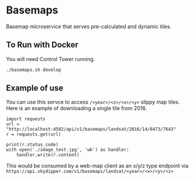 # Basemaps

Basemap microservice that serves pre-calculated and dynamic tiles.

## To Run with Docker

You will need Control Tower running.

```bash
./basemaps.sh develop
```

## Example of use

You can use this servce to access `/<year>/<z>/<x>/<y>` slippy map tiles. Here is an example of downloading
a single tile from 2016.

```
import requests
url = "http://localhost:4502/api/v1/basemaps/landsat/2016/14/8473/7643"
r = requests.get(url)

print(r.status_code)
with open('./image_test.jpg', 'wb') as handler:
    handler.write(r.content)
```

This would be consumed by a web-map client as an x/y/z type endpoint via `https://api.skydipper.com/v1/basemaps/landsat/<year>/<x>/<y>/<z>`

